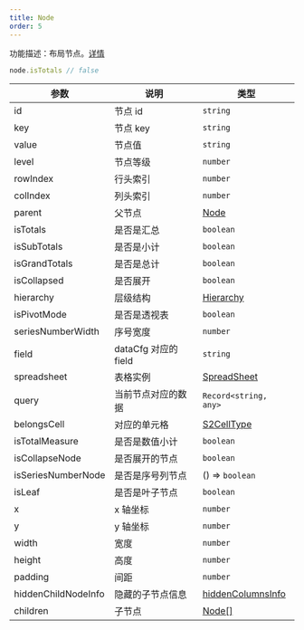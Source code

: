 ```yaml
---
title: Node
order: 5
---
```


功能描述：布局节点。[详情](https://github.com/antvis/S2/blob/master/packages/s2-core/src/facet/layout/node.ts)

```ts
node.isTotals // false
```

| 参数 | 说明 | 类型 |
| --- | --- | --- |
| id | 节点 id | `string` |
| key | 节点 key | `string` |
| value | 节点值 | `string` |
| level | 节点等级 | `number` |
| rowIndex | 行头索引 | `number` |
| colIndex | 列头索引 | `number` |
| parent | 父节点 | [Node](/docs/api/basic-class/node) |
| isTotals | 是否是汇总 | `boolean` |
| isSubTotals | 是否是小计 | `boolean` |
| isGrandTotals | 是否是总计 | `boolean` |
| isCollapsed | 是否展开 | `boolean` |
| hierarchy | 层级结构 | [Hierarchy](#) |
| isPivotMode | 是否是透视表 | `boolean` |
| seriesNumberWidth | 序号宽度 | `number` |
| field | dataCfg 对应的 field | `string` |
| spreadsheet | 表格实例 | [SpreadSheet](/docs/api/basic-class/spreadsheet)  |
| query | 当前节点对应的数据 | `Record<string, any>` |
| belongsCell | 对应的单元格 | [S2CellType](/docs/api/basic-class/base-cell)  |
| isTotalMeasure | 是否是数值小计 | `boolean` |
| isCollapseNode | 是否展开的节点 | `boolean` |
| isSeriesNumberNode | 是否是序号列节点 | () => `boolean` |
| isLeaf | 是否是叶子节点 | `boolean` |
| x | x 轴坐标 | `number` |
| y | y 轴坐标 | `number` |
| width | 宽度 | `number` |
| height | 高度 | `number` |
| padding | 间距 | `number` |
| hiddenChildNodeInfo | 隐藏的子节点信息 | [hiddenColumnsInfo](/api/basic-class/store#hiddencolumnsinfo) |
| children | 子节点 | [Node[]](/docs/api/basic-class/node)  |
